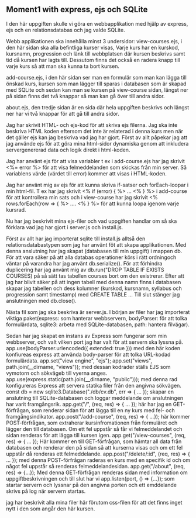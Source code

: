 ## Moment1 with express, ejs och SQLite 
I den här uppgiften skulle vi göra en webbapplikation med hjälp av express, ejs och en relationsdatabas och jag valde SQLite.

Webb applikationen ska innehålla minst 3 undersidor:
 view-courses.ejs, i den här sidan ska alla befintliga kurser visas, Varje kurs har en kurskod, kursnamn, progression och länk till webbplatsen där kursen beskrivs samt tid då kursen har lagts till. Dessutom finns det också en radera knapp till varje kurs så att man ska kunna ta bort kursen. 

 add-course.ejs, i den här sidan ser man en formulär som man kan lägga till önskad kurs, kursen som man lägger till sparas i databasen som är skapad med SQLite och sedan kan man se kursen på view-course sidan, längst ner på sidan finns det två knappar så man kan gå över till andra sidor.

 about.ejs, den tredje sidan är en sida där hela uppgiften beskrivs och längst ner har vi två knappar för att gå till andra sidor.

Jag har skrivit HTML- och ejs-kod för att skriva ejs filerna. Jag ska inte beskriva HTML koden eftersom det inte är relaterad i denna kurs men när det gäller ejs kan jag beskriva vad jag har gjort. Först av allt påpekar jag att jag använde ejs för att göra mina html-sidor dynamiska genom att inkludera servergenererad data och logik direkt i html-koden.

Jag har använt ejs för att visa variabler t ex i add-course.ejs har jag skrivit <%= error %> för att visa felmeddelanden som skickas från min server. Så variablens värde (värdet till error) kommer att visas i HTML-koden.

Jag har använt mig av ejs för att kunna skriva if-satser och forEach-loopar i min html-fil. T ex har jag skrivit  <% if (error) { %>
        ...
    <% } %> i add-course för att kontrollera min sats och i view-course har jag skrivit 
    <% rows.forEach(row => { %> 
                ....
                <% } %> för att kunna loopa igenom varje kursrad. 


Nu har jag beskrivit mina ejs-filer och vad uppgiften handlar om så ska förklara vad jag har gjort i server.js och install.js.

Först av allt har jag importerat sqlite till install.js alltså den relationsdatabastypen som jag har använt föt att skapa applikationen. Med denna anslutning har jag skapat (databasen till min uppgift) i mappen db. För att vara säker på att alla databas operationer körs i rätt ordningoch väntar på varandra har jag använt db.serialize().
För att förhindra duplicering har jag använt mig av db.run("DROP TABLE IF EXISTS COURSES) på så sätt tas tabellen courses bort om den existrerar.
Efter att jag har blivit säker på att ingen tabell med denna namn finns i databasen skapar jag tabellen och dess kolumner (kurskod, kursnamn, syllabus och progression samt timestamp) med CREATE TABLE ...
Till slut stänger jag anslutningen med db.close().

Nästa fil som jag ska beskriva är server.js. I början av filer har jag importerat viktiga paket(express: som hanterar webbservern, bodyParser: för att tolka formulärdata, sqlite3: arbeta med SQLite-databasen, path: hantera filvägar).

Sedan har jag skapat en instans av Express som fungerar som min webbserver, och valt vilken port jag har valt för att servern ska lyssna på.
app.use(bodyParser.urlencoded({ extended: true })) med den här koden konfiureas express att använda body-parser för att tolka URL-kodad formulärdata.
app.set("view engine", "ejs"); app.set("views", path.join(__dirname, "views")); med dessan kodrader ställs EJS som vymotorn och sökvägeb till vyerna anges.
 app.use(express.static(path.join(__dirname, "public"))); med denna rad konfigureras Express att servera statika filer från den angivna sökvägen.
const db = new sqlite3.Database("./db/cv.db", err => { ... }); skapar en anslutning till SQLite-databasen och loggar meddelande om anslutningen har varit framgångsrik.
app.get("/", (req, res) => { ... }); här har jag en GET-förfrågan, som renderar sidan för att lägga till en ny kurs med fel- och framgångsindikator.
app.post("/add-course", (req, res) => { ...}); här kommer POST-förfrågan, som extraherar kursinfromationen från formuläret och lägger den till databasen. Om ett fel uppstår så får vi felmeddelandet och sidan renderas för att lägga till kursen igen. 
app.get("/view-courses", (req, res) => { ... }); Här kommer en till GET-förfrågan, som hämtar all data från databasen och renderar den på sidan så att kurserna visas och om ett fel uppstår då renderas ett felmeddelande. 
app.post("/delete/:id", (req, res) => { ... }); med denna POST-förfrågan raderas en kurs med en specifik id och om något fel uppstår så renderas felmeddelandesidan.
app.get("/about", (req, res) => {...}); Med denna GET-förfrågan renderas sidan med information om uppgiftbeskrivningen och till slut har vi app.listen(port, () => {...}); som startar servern och lyssnar på den angivna porten och ett emddelande skrivs på log när servern startas. 

jag har beskrivit alla mina filer här förutom css-filen för att det finns inget nytt i den som angår den här kursen.



